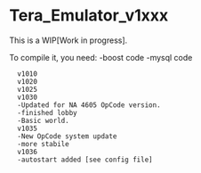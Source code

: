 # Tera_Emulator_v1xxx
This is a WIP[Work in progress].

To compile it, you need:
      -boost code
      -mysql code

      v1010
      v1020
      v1025
      v1030
      -Updated for NA 4605 OpCode version.
      -finished lobby
      -Basic world.
      v1035
      -New OpCode system update
      -more stabile
      v1036
      -autostart added [see config file]
